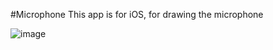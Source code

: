 #Microphone
This app is for iOS, for drawing the microphone

![image](http://t1.qpic.cn/mblogpic/830790be610321b8614a/2000.jpg)


